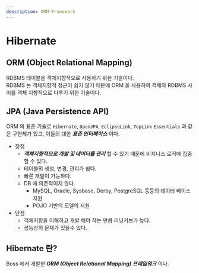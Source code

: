 ```yaml
---
description: ORM Framework
---
```


# Hibernate

## ORM \(Object Relational Mapping\)

RDBMS 테이블을 객체지향적으로 사용하기 위한 기술이다.  
RDBMS 는 객체지향적 접근이 쉽지 않기 때문에 ORM 을 사용하여 객체와 RDBMS 사이를 객체 지향적으로 다루기 위한 기술이다.

## JPA \(Java Persistence API\)

ORM 의 표준 기술로 `Hibernate`, `OpenJPA`, `EclipseLink`, `TopLink` `Essentials`  과 같은 구현체가 있고, 이들의 대한 _**표준 인터페이스**_ 이다.

* 장점
  * _**객체지향적으로 개발 및 데이터를 관리**_ 할 수 있기 때문에 비지니스 로직에 집중할 수 있다.
  * 테이블의 생성, 변경, 관리가 쉽다.
  * 빠른 개발이 가능하다.
  * DB 에 의존적이지 않다. 
    * MySQL, Oracle, Sysbase, Derby, PostgreSQL 등등의 데이터 베이스 지원 
    * POJO 기반의 모델의 지원 
* 단점
  * 객체지향을 이해하고 개발 해야 하는 만큼 러닝커브가 높다.
  * 성능상의 문제가 있을수 있다.

## Hibernate 란?

Boss 에서 개발한 _**ORM \(Object Relational Mapping\) 프레임워크**_ 이다.


